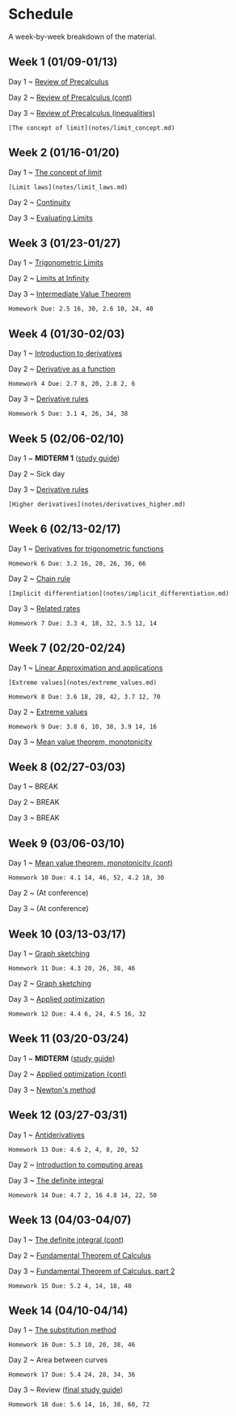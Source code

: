 # Schedule

A week-by-week breakdown of the material.

## Week  1 (01/09-01/13)

Day 1
  ~ [Review of Precalculus](notes/algebra_review.md)

Day 2
  ~ [Review of Precalculus (cont)](notes/algebra_review.md)

Day 3
  ~ [Review of Precalculus (inequalities)](notes/algebra_review.md)

    [The concept of limit](notes/limit_concept.md)

## Week  2 (01/16-01/20)

Day 1
  ~ [The concept of limit](notes/limit_concept.md)

    [Limit laws](notes/limit_laws.md)

Day 2
  ~ [Continuity](notes/continuity.md)

Day 3
  ~ [Evaluating Limits](notes/limit_evaluation.md)

## Week  3 (01/23-01/27)

Day 1
  ~ [Trigonometric Limits](notes/limit_trig.md)

Day 2
  ~ [Limits at Infinity](notes/limit_infinity.md)

Day 3
  ~ [Intermediate Value Theorem](notes/ivt.md)

    Homework Due: 2.5 16, 30, 2.6 10, 24, 40

## Week  4 (01/30-02/03)

Day 1
  ~ [Introduction to derivatives](notes/derivatives_intro.md)

Day 2
  ~ [Derivative as a function](notes/derivatives_function.md)

    Homework 4 Due: 2.7 8, 20, 2.8 2, 6

Day 3
  ~ [Derivative rules](notes/derivatives_rules.md)

    Homework 5 Due: 3.1 4, 26, 34, 38

## Week  5 (02/06-02/10)

Day 1
  ~ **MIDTERM 1** ([study guide](notes/midterm1_study_guide.md))

Day 2
  ~ Sick day

Day 3
  ~ [Derivative rules](notes/derivatives_rules.md)

    [Higher derivatives](notes/derivatives_higher.md)

## Week  6 (02/13-02/17)

Day 1
  ~ [Derivatives for trigonometric functions](notes/derivatives_trig.md)

    Homework 6 Due: 3.2 16, 20, 26, 36, 66

Day 2
  ~ [Chain rule](notes/chain_rule.md)

    [Implicit differentiation](notes/implicit_differentiation.md)

Day 3
  ~ [Related rates](notes/related_rates.md)

    Homework 7 Due: 3.3 4, 18, 32, 3.5 12, 14

## Week  7 (02/20-02/24)

Day 1
  ~ [Linear Approximation and applications](notes/linear_approx.md)

    [Extreme values](notes/extreme_values.md)

    Homework 8 Due: 3.6 18, 28, 42, 3.7 12, 70

Day 2
  ~ [Extreme values](notes/extreme_values.md)

    Homework 9 Due: 3.8 6, 10, 38, 3.9 14, 16

Day 3
  ~ [Mean value theorem, monotonicity](notes/mean_value_theorem.md)

## Week  8 (02/27-03/03)

Day 1
  ~ BREAK

Day 2
  ~ BREAK

Day 3
  ~ BREAK

## Week  9 (03/06-03/10)

Day 1
  ~ [Mean value theorem, monotonicity (cont)](notes/mean_value_theorem.md)

    Homework 10 Due: 4.1 14, 46, 52, 4.2 18, 30

Day 2
  ~ (At conference)

Day 3
  ~ (At conference)

## Week 10 (03/13-03/17)

Day 1
  ~ [Graph sketching](notes/graph_sketching.md)

    Homework 11 Due: 4.3 20, 26, 38, 46
Day 2
  ~ [Graph sketching](notes/graph_sketching.md)

Day 3
  ~ [Applied optimization](notes/applied_optimization.md)

    Homework 12 Due: 4.4 6, 24, 4.5 16, 32

## Week 11 (03/20-03/24)

Day 1
  ~ **MIDTERM** ([study guide](notes/midterm2_study_guide.md))

Day 2
  ~ [Applied optimization (cont)](notes/applied_optimization.md)

Day 3
  ~ [Newton's method](notes/newton.md)

## Week 12 (03/27-03/31)

Day 1
  ~ [Antiderivatives](notes/antiderivatives.md)

    Homework 13 Due: 4.6 2, 4, 8, 20, 52

Day 2
  ~ [Introduction to computing areas](notes/computing_areas.md)

Day 3
  ~ [The definite integral](notes/definite_integral.md)

    Homework 14 Due: 4.7 2, 16 4.8 14, 22, 50

## Week 13 (04/03-04/07)

Day 1
  ~ [The definite integral (cont)](notes/definite_integral.md)

Day 2
  ~ [Fundamental Theorem of Calculus](notes/fundamental_theorem_calculus.md)

Day 3
  ~ [Fundamental Theorem of Calculus, part 2](notes/fundamental_theorem_calculus.md)

    Homework 15 Due: 5.2 4, 14, 18, 40

## Week 14 (04/10-04/14)

Day 1
  ~ [The substitution method](notes/substitution.md)

    Homework 16 Due: 5.3 10, 20, 38, 46

Day 2
  ~ Area between curves

    Homework 17 Due: 5.4 24, 28, 34, 36

Day 3
  ~ Review ([final study guide](notes/midterm3_study_guide.md))

    Homework 18 due: 5.6 14, 16, 38, 60, 72

